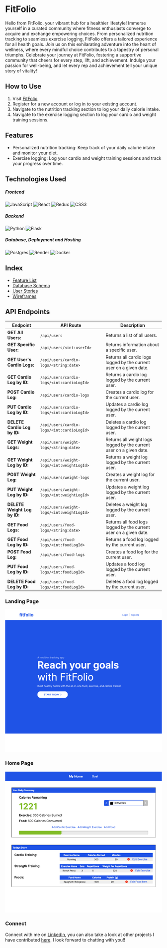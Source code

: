 # FitFolio

Hello from FitFolio, your vibrant hub for a healthier lifestyle! Immerse yourself in a curated community where fitness enthusiasts converge to acquire and exchange empowering choices. From personalized nutrition tracking to seamless exercise logging, FitFolio offers a tailored experience for all health goals. Join us on this exhilarating adventure into the heart of wellness, where every mindful choice contributes to a tapestry of personal triumphs. Celebrate your journey at FitFolio, fostering a supportive community that cheers for every step, lift, and achievement. Indulge your passion for well-being, and let every rep and achievement tell your unique story of vitality!


## How to Use

1. Visit [FitFolio](https://fitfolio-f7l3.onrender.com)
2. Register for a new account or log in to your existing account.
3. Navigate to the nutrition tracking section to log your daily calorie intake.
4. Navigate to the exercise logging section to log your cardio and weight training sessions.

## Features

* Personalized nutrition tracking: Keep track of your daily calorie intake and monitor your diet.
* Exercise logging: Log your cardio and weight training sessions and track your progress over time.


## Technologies Used
##### Frontend
![JavaScript](https://img.shields.io/badge/javascript-%23323330.svg?style=for-the-badge&logo=javascript&logoColor=%23F7DF1E) ![React](https://img.shields.io/badge/react-%2320232a.svg?style=for-the-badge&logo=react&logoColor=%2361DAFB) ![Redux](https://img.shields.io/badge/redux-%23593d88.svg?style=for-the-badge&logo=redux&logoColor=white) ![CSS3](https://img.shields.io/badge/css3-%231572B6.svg?style=for-the-badge&logo=css3&logoColor=white)
##### Backend
![Python](https://img.shields.io/badge/python-3670A0?style=for-the-badge&logo=python&logoColor=ffdd54) ![Flask](https://img.shields.io/badge/flask-%23000.svg?style=for-the-badge&logo=flask&logoColor=white)

##### Database, Deployment and Hosting
 ![Postgres](https://img.shields.io/badge/postgres-%23316192.svg?style=for-the-badge&logo=postgresql&logoColor=white)
 ![Render](https://img.shields.io/badge/Render-%46E3B7.svg?style=for-the-badge&logo=render&logoColor=white)
 ![Docker](https://camo.githubusercontent.com/f6e929cfc4dad2aea20e8f6574a20cfe4749cac8c919b166a4eb4abfd01ec0fd/68747470733a2f2f696d672e736869656c64732e696f2f62616467652f2d446f636b65722d2532333234393645443f7374796c653d666f722d7468652d6261646765266c6f676f3d646f636b6572266c6f676f436f6c6f723d7768697465)


## Index
* [Feature List](https://github.com/zohaibrajan/FitFolio/wiki/Features-List)
* [Database Schema](https://github.com/zohaibrajan/FitFolio/wiki/Features-List)
* [User Stories](https://github.com/zohaibrajan/FitFolio/wiki/User-Stories)
* [Wireframes](https://github.com/zohaibrajan/FitFolio/wiki/Wire-Frames)

## API Endpoints
| Endpoint                                      | API Route                       | Description                               |
| --------------------------------------------------- | ------------------------------- | ------------------------------------------------- |
| **GET All Users:**                                | `/api/users`                    | Returns a list of all users.                        |
| **GET Specific User:**                            | `/api/users/<int:userId>`       | Returns information about a specific user.          |
| **GET User's Cardio Logs:**                       | `/api/users/cardio-logs/<string:date>` | Returns all cardio logs logged by the current user on a given date. |
| **GET Cardio Log by ID:**                         | `/api/users/cardio-logs/<int:cardioLogId>` | Returns a cardio log logged by the current user.    |
| **POST Cardio Log:**                              | `/api/users/cardio-logs`        | Creates a cardio log for the current user.          |
| **PUT Cardio Log by ID:**                         | `/api/users/cardio-logs/<int:cardioLogId>` | Updates a cardio log logged by the current user.    |
| **DELETE Cardio Log by ID:**                      | `/api/users/cardio-logs/<int:cardioLogId>` | Deletes a cardio log logged by the current user.    |
| **GET Weight Logs:**                              | `/api/users/weight-logs/<string:date>` | Returns all weight logs logged by the current user on a given date. |
| **GET Weight Log by ID:**                         | `/api/users/weight-logs/<int:weightLogId>` | Returns a weight log logged by the current user.    |
| **POST Weight Log:**                              | `/api/users/weight-logs`        | Creates a weight log for the current user.          |
| **PUT Weight Log by ID:**                         | `/api/users/weight-logs/<int:weightLogId>` | Updates a weight log logged by the current user.    |
| **DELETE Weight Log by ID:**                      | `/api/users/weight-logs/<int:weightLogId>` | Deletes a weight log logged by the current user.    |
| **GET Food Logs:**                                | `/api/users/food-logs/<string:date>` | Returns all food logs logged by the current user on a given date. |
| **GET Food Log by ID:**                           | `/api/users/food-logs/<int:foodLogId>` | Returns a food log logged by the current user.      |
| **POST Food Log:**                                | `/api/users/food-logs`          | Creates a food log for the current user.            |
| **PUT Food Log by ID:**                           | `/api/users/food-logs/<int:foodLogId>` | Updates a food log logged by the current user.      |
| **DELETE Food Log by ID:**                        | `/api/users/food-logs/<int:foodLogId>` | Deletes a food log logged by the current user.      |



### Landing Page
![](./images/landingpage.png)

### Home Page
![](./images/homepage.png)


### Connect
Connect with me on [LinkedIn](https://www.linkedin.com/in/zohaib-rajan-718198216/),
you can also take a look at other projects I have contributed [here](https://github.com/zohaibrajan).
I look forward to chatting with you!!
